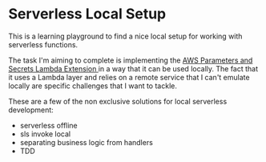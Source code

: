 # Serverless Local Setup

This is a learning playground to find a nice local setup for working with serverless functions. 

The task I'm aiming to complete is implementing the [ AWS Parameters and Secrets Lambda Extension ](https://aws.amazon.com/blogs/compute/using-the-aws-parameter-and-secrets-lambda-extension-to-cache-parameters-and-secrets/) in a way that it can be used   locally. The fact that it uses a Lambda layer and relies on a remote service that I can't emulate locally are specific challenges that I want to tackle. 

These are a few of the non exclusive solutions for local serverless development:

- serverless offline
- sls invoke local
- separating business logic from handlers
- TDD 

